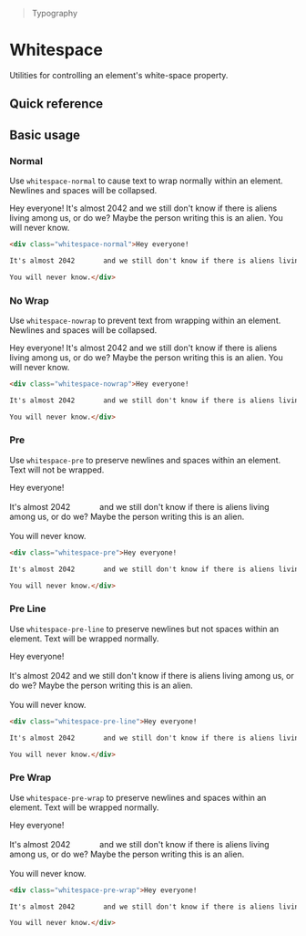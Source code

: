 > Typography

# Whitespace
Utilities for controlling an element's white-space property.

## Quick reference

<qr-table />

## Basic usage
### Normal
Use `whitespace-normal` to cause text to wrap normally within an element. Newlines and spaces will be collapsed.

<container>
  <div class="mx-24 overflow-x-auto mx-a max-w-[420]">
    <div class="whitespace-normal">Hey everyone!
    It's almost 2042       and we still don't know if there is aliens living among us, or do we? Maybe the person writing this is an alien.
    You will never know.</div>
  </div>
</container>

```html
<div class="whitespace-normal">Hey everyone!

It's almost 2042       and we still don't know if there is aliens living among us, or do we? Maybe the person writing this is an alien.

You will never know.</div>
```

### No Wrap
Use `whitespace-nowrap` to prevent text from wrapping within an element. Newlines and spaces will be collapsed.

<container>
  <div class="mx-24 overflow-x-auto mx-a max-w-[420]">
    <div class="whitespace-nowrap">Hey everyone!
    It's almost 2042       and we still don't know if there is aliens living among us, or do we? Maybe the person writing this is an alien.
    You will never know.</div>
  </div>
</container>

```html
<div class="whitespace-nowrap">Hey everyone!

It's almost 2042       and we still don't know if there is aliens living among us, or do we? Maybe the person writing this is an alien.

You will never know.</div>
```

### Pre
Use `whitespace-pre` to preserve newlines and spaces within an element. Text will not be wrapped.

<container>
  <div class="mx-24 overflow-x-auto mx-a max-w-[420]">
    <div class="whitespace-pre">Hey everyone!<br /><br />
    It's almost 2042&nbsp;&nbsp;&nbsp;&nbsp;&nbsp;&nbsp;&nbsp;&nbsp;&nbsp;&nbsp;&nbsp;&nbsp;&nbsp;and we still don't know if there is aliens living among us, or do we? Maybe the person writing this is an alien.<br /><br />
    You will never know.</div>
  </div>
</container>

```html
<div class="whitespace-pre">Hey everyone!

It's almost 2042       and we still don't know if there is aliens living among us, or do we? Maybe the person writing this is an alien.

You will never know.</div>
```

### Pre Line
Use `whitespace-pre-line` to preserve newlines but not spaces within an element. Text will be wrapped normally.

<container>
  <div class="mx-24 overflow-x-auto mx-a max-w-[420]">
    <div class="whitespace-pre-line">Hey everyone!<br /><br />
    It's almost 2042       and we still don't know if there is aliens living among us, or do we? Maybe the person writing this is an alien.<br /><br />
    You will never know.</div>
  </div>
</container>

```html
<div class="whitespace-pre-line">Hey everyone!

It's almost 2042       and we still don't know if there is aliens living among us, or do we? Maybe the person writing this is an alien.

You will never know.</div>
```

### Pre Wrap
Use `whitespace-pre-wrap` to preserve newlines and spaces within an element. Text will be wrapped normally.

<container>
  <div class="mx-24 overflow-x-auto mx-a max-w-[420]">
    <div class="whitespace-pre-wrap">Hey everyone!<br /><br />
    It's almost 2042&nbsp;&nbsp;&nbsp;&nbsp;&nbsp;&nbsp;&nbsp;&nbsp;&nbsp;&nbsp;&nbsp;&nbsp;&nbsp;and we still don't know if there is aliens living among us, or do we? Maybe the person writing this is an alien.<br /><br />
    You will never know.</div>
  </div>
</container>

```html
<div class="whitespace-pre-wrap">Hey everyone!

It's almost 2042       and we still don't know if there is aliens living among us, or do we? Maybe the person writing this is an alien.

You will never know.</div>
```
